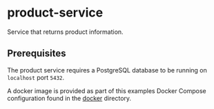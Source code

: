 # product-service
Service that returns product information.

## Prerequisites
The product service requires a PostgreSQL database to be running on `localhost` port `5432`.

A docker image is provided as part of this examples Docker Compose configuration found in the [docker](../docker) directory.
